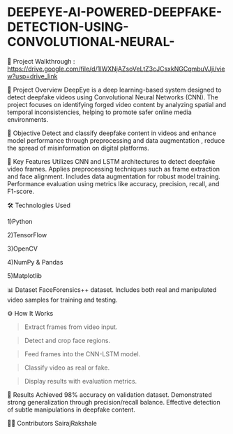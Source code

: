 # DEEPEYE-AI-POWERED-DEEPFAKE-DETECTION-USING-CONVOLUTIONAL-NEURAL-
🎥 Project Walkthrough : https://drive.google.com/file/d/1IWXNjAZsoVeLtZ3cJCsxkNGCqmbuVJji/view?usp=drive_link

📌 Project Overview
DeepEye is a deep learning-based system designed to detect deepfake videos using Convolutional Neural Networks (CNN). The project focuses on identifying forged video content by analyzing spatial and temporal inconsistencies, helping to promote safer online media environments.

🎯 Objective
Detect and classify deepfake content in videos and enhance model performance through preprocessing and data augmentation , reduce the spread of misinformation on digital platforms.

🧠 Key Features
Utilizes CNN and LSTM architectures to detect deepfake video frames.
Applies preprocessing techniques such as frame extraction and face alignment.
Includes data augmentation for robust model training.
Performance evaluation using metrics like accuracy, precision, recall, and F1-score.


🛠️ Technologies Used

1)Python

2)TensorFlow 

3)OpenCV

4)NumPy & Pandas

5)Matplotlib  

📊 Dataset
FaceForensics++ dataset.
Includes both real and manipulated video samples for training and testing.

⚙️ How It Works
 > Extract frames from video input.

 > Detect and crop face regions.

 > Feed frames into the CNN-LSTM model.

 > Classify video as real or fake.

 > Display results with evaluation metrics.

🚀 Results
Achieved 98% accuracy on validation dataset.
Demonstrated strong generalization through precision/recall balance.
Effective detection of subtle manipulations in deepfake content.

👨‍💻 Contributors
    SairajRakshale

  





